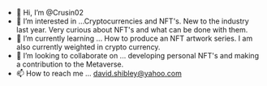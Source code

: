 - 👋 Hi, I’m @Crusin02
- 👀 I’m interested in ...Cryptocurrencies and NFT's. New to the industry last year.  Very curious about NFT's and what can be done with them.
- 🌱 I’m currently learning ... How to produce an NFT artwork series. I am also currently weighted in crypto currency.
- 💞️ I’m looking to collaborate on ... developing personal NFT's and making a contribution to the Metaverse.
- 📫 How to reach me ... david.shibley@yahoo.com

<!---
Crusin02/Crusin02 is a ✨ special ✨ repository because its `README.md` (this file) appears on your GitHub profile.
You can click the Preview link to take a look at your changes.
--->
 

